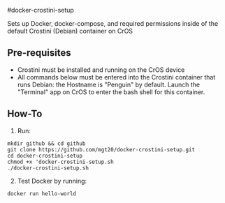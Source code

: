 #docker-crostini-setup

Sets up Docker, docker-compose, and required permissions inside of the default Crostini (Debian) container on CrOS

## Pre-requisites
- Crostini must be installed and running on the CrOS device
- All commands below must be entered into the Crostini container that runs Debian: the Hostname is "Penguin" by default. Launch the "Terminal" app on CrOS to enter the bash shell for this container.

## How-To
1. Run:

```
mkdir github && cd github
git clone https://github.com/mgt20/docker-crostini-setup.git
cd docker-crostini-setup
chmod +x 'docker-crostini-setup.sh
./docker-crostini-setup.sh
```
2. Test Docker by running:

```
docker run hello-world
```
